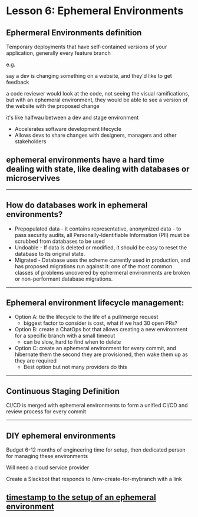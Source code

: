 # Lesson 6: Ephemeral Environments

## Ephermeral Environments definition

Temporary deployments that have self-contained versions of your application, generally every feature branch

e.g. 

say a dev is changing something on a website, and they'd like to get feedback

a code reviewer would look at the code, not seeing the visual ramifications, but with an ephemeral environment, they would be able to see a version of the website with the proposed change

it's like halfwau between a dev and stage environment

- Accelerates software development lifecycle
- Allows devs to share changes with designers, managers and other stakeholders

## ephemeral environments have a hard time dealing with state, like dealing with databases or microservives

<hr>

## How do databases work in ephemeral environments?
- Prepopulated data - it contains representative, anonymized data - to pass security audits, all Personally-Identifiable Information (PII) must be scrubbed from databases to be used
- Undoable - If data is deleted or modified, it should be easy to reset the database to its original state. 
- Migrated - Database uses the scheme currently used in production, and has proposed migrations run against it: one of the most common classes of problems uncovered by ephermeral environments are broken or non-performant database migrations. 

<hr>

## Ephemeral environment lifecycle management: 

- Option A: tie the lifecycle to the life of a pull/merge request
    - biggest factor to consider is cost, what if we had 30 open PRs?
- Option B: create a ChatOps bot that allows creating a new environment for a specific branch with a small timeout
    - can be slow, hard to find when to delete
- Option C: create an ephemeral environment for every commit, and hibernate them the second they are provisioned, then wake them up as they are required
    - Best option but not many providers do this

<hr>

## Continuous Staging Definition
CI/CD is merged with ephemeral environments to form a unified CI/CD and review process for every commit 

<hr>

## DIY ephemeral environments

Budget 6-12 months of engineering time for setup, then dedicated person for managing these environments

Will need a cloud service provider

Create a Slackbot that responds to /env-create-for-mybranch with a link

## [timestamp to the setup of an ephemeral environment](https://youtu.be/j5Zsa_eOXeY?t=3962)